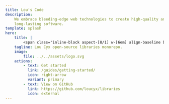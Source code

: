 ```yaml
---
title: Lou's Code
description:
    We embrace bleeding-edge web technologies to create high-quality and
    long-lasting software.
template: splash
hero:
    title: |
        <span class="inline-block aspect-[8/1] w-[6em] align-baseline bg-[url(/logo.svg)] bg-center bg-no-repeat text-transparent">Lou's Codes</span>
    tagline: Lou Cyx open-source libraries monorepo.
    image:
        file: ../../assets/logo.svg
    actions:
        - text: Get started
          link: /guides/getting-started/
          icon: right-arrow
          variant: primary
        - text: View on GitHub
          link: https://github.com/loucyx/libraries
          icon: external
---
```

